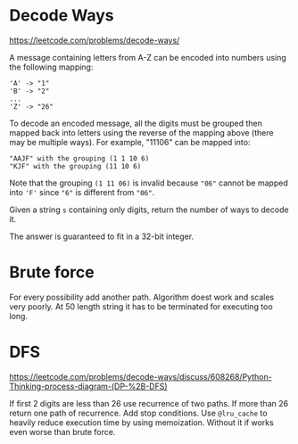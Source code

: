 # Decode Ways
https://leetcode.com/problems/decode-ways/

A message containing letters from A-Z can be encoded into numbers using the following mapping:

    'A' -> "1"
    'B' -> "2"
    ...
    'Z' -> "26"

To decode an encoded message, all the digits must be grouped then mapped back into letters using the reverse of the 
mapping above (there may be multiple ways). For example, "11106" can be mapped into:

    "AAJF" with the grouping (1 1 10 6)
    "KJF" with the grouping (11 10 6)

Note that the grouping `(1 11 06)` is invalid because `"06"` cannot be mapped into `'F'` since `"6"` is different from 
`"06"`.

Given a string `s` containing only digits, return the number of ways to decode it.

The answer is guaranteed to fit in a 32-bit integer.

# Brute force

For every possibility add another path. Algorithm doest work and scales very poorly. At 50 length string it has to be 
terminated for executing too long.

# DFS
https://leetcode.com/problems/decode-ways/discuss/608268/Python-Thinking-process-diagram-(DP-%2B-DFS)

If first 2 digits are less than 26 use recurrence of two paths. If more than 26 return one path of recurrence. Add stop 
conditions. Use `@lru_cache` to heavily reduce execution time by using memoization. Without it if works even worse than
brute force.